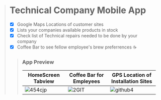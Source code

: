 > # Technical Company Mobile App
>>
>- [x] Google Maps Locations of customer sites
>- [x] Lists your companies available products in stock
>- [x] Check list of Technical repairs needed to be done by your company
>- [x] Coffee Bar to see fellow employee's brew preferrences ☕
>
>>### App Preview
>>| HomeScreen Tabview |Coffee Bar for Empleyees| GPS Location of Installation Sites| 
>>| ------------- | ------------- | ------------- | 
>>|![454cjp](https://user-images.githubusercontent.com/17411265/84603736-feb4b200-ae90-11ea-98a1-17b0ed01469b.gif)|![2GIT](https://user-images.githubusercontent.com/17411265/84648903-f64a8e80-af05-11ea-803f-8fb63e7e9036.gif)|![github4](https://user-images.githubusercontent.com/17411265/84651837-dc5f7a80-af0a-11ea-97fb-fa6c7b09472a.gif)| 




